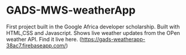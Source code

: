# GADS-MWS-weatherApp
First project built in the Google Africa developer scholarship.
Built with HTML,CSS and Javascript. 
Shows live weather updates from the OPen weather API.
Find it live here. (https://gads-weatherapp-38ac7.firebaseapp.com/)
